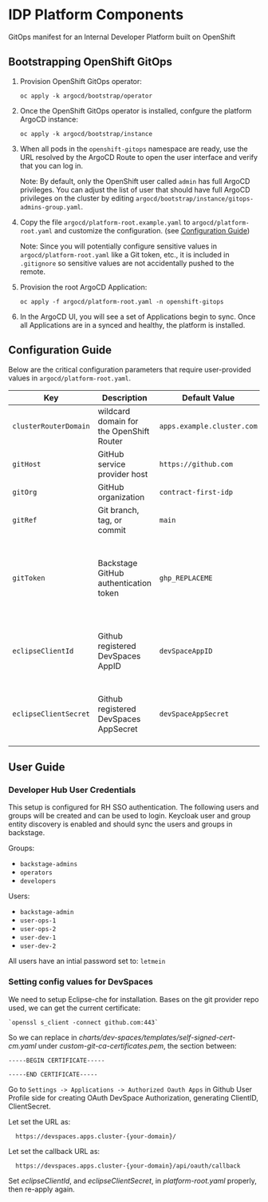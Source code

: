 # IDP Platform Components

GitOps manifest for an Internal Developer Platform built on OpenShift

## Bootstrapping OpenShift GitOps

1. Provision OpenShift GitOps operator:

   `oc apply -k argocd/bootstrap/operator`

2. Once the OpenShift GitOps operator is installed, confgure the platform ArgoCD instance:

   `oc apply -k argocd/bootstrap/instance`

3. When all pods in the `openshift-gitops` namespace are ready, use the URL resolved by the ArgoCD Route to open the user interface and verify that you can log in.

   Note: By default, only the OpenShift user called `admin` has full ArgoCD privileges. You can adjust the list of user that should have full ArgoCD privileges on the cluster by editing `argocd/bootstrap/instance/gitops-admins-group.yaml`.

4. Copy the file `argocd/platform-root.example.yaml` to `argocd/platform-root.yaml` and customize the configuration. (see [Configuration Guide](#configuration-guide)) 

   Note: Since you will potentially configure sensitive values in `argocd/platform-root.yaml` like a Git token, etc., it is included in `.gitignore` so sensitive values are not accidentally pushed to the remote.

5. Provision the root ArgoCD Application:

   `oc apply -f argocd/platform-root.yaml -n openshift-gitops`

6. In the ArgoCD UI, you will see a set of Applications begin to sync. Once all Applications are in a synced and healthy, the platform is installed.

## Configuration Guide

Below are the critical configuration parameters that require user-provided values in `argocd/platform-root.yaml`.


| Key                   | Description                                 | Default Value                           | Notes                                                    |
|-----------------------|---------------------------------------------|-----------------------------------------|----------------------------------------------------------|
| `clusterRouterDomain` | wildcard domain for the OpenShift Router    | `apps.example.cluster.com`              |                                                          |
| `gitHost`             | GitHub service provider host                | `https://github.com`                    |                                                          |
| `gitOrg`              | GitHub organization                         | `contract-first-idp`                    | e.g. your fork                                           |
| `gitRef`              | Git branch, tag, or commit                  | `main`                                  | e.g. your feature branch                                 |
| `gitToken`            | Backstage GitHub authentication token       | `ghp_REPLACEME`                         | Settings -> Developer Settings -> Personal Access Tokens |
| `eclipseClientId`     | Github registered DevSpaces AppID           | `devSpaceAppID`                         | Settings -> Developer Settings -> OAuth Apps             |
| `eclipseClientSecret` | Github registered DevSpaces AppSecret       | `devSpaceAppSecret`                     | Settings -> Developer Settings -> OAuth Apps             |   

## User Guide

### Developer Hub User Credentials

This setup is configured for RH SSO authentication.  The following users and groups will be created and can be used to login.   Keycloak user and group entity discovery is enabled and should sync the users and groups in backstage.

Groups:

- `backstage-admins`
- `operators`
- `developers`

Users:

- `backstage-admin`
- `user-ops-1`
- `user-ops-2`
- `user-dev-1`
- `user-dev-2`

All users have an intial password set to: `letmein` 

### Setting config values for DevSpaces 

We need to setup Eclipse-che for installation. Bases on the git provider repo used, we can get the current certificate:

    `openssl s_client -connect github.com:443`

So we can replace in _charts/dev-spaces/templates/self-signed-cert-cm.yaml_ under _custom-git-ca-certificates.pem_, the section between:

    -----BEGIN CERTIFICATE-----

    -----END CERTIFICATE-----

Go to `Settings -> Applications -> Authorized Oauth Apps` in Github User Profile side for creating OAuth DevSpace Authorization, generating ClientID, ClientSecret.

Let set the URL as:

      https://devspaces.apps.cluster-{your-domain}/

Let set the callback URL as:

      https://devspaces.apps.cluster-{your-domain}/api/oauth/callback

Set _eclipseClientId_, and _eclipseClientSecret_, in _platform-root.yaml_ properly, then re-apply again.
